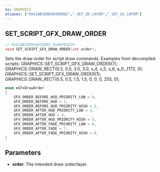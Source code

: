 ```yaml
---
ns: GRAPHICS
aliases: ["0x61BB1D9B3A95D802","_SET_2D_LAYER","_SET_UI_LAYER"]
---
```

## SET_SCRIPT_GFX_DRAW_ORDER

```c
// 0x61BB1D9B3A95D802 0xADF81D24
void SET_SCRIPT_GFX_DRAW_ORDER(int order);
```

Sets the draw order for script draw commands.
Examples from decompiled scripts:
GRAPHICS::SET_SCRIPT_GFX_DRAW_ORDER(7);
GRAPHICS::DRAW_RECT(0.5, 0.5, 3.0, 3.0, v_4, v_5, v_6, a_0._f172, 0);
GRAPHICS::SET_SCRIPT_GFX_DRAW_ORDER(1);
GRAPHICS::DRAW_RECT(0.5, 0.5, 1.5, 1.5, 0, 0, 0, 255, 0);

```c
enum eGfxDrawOrder
{
    GFX_ORDER_BEFORE_HUD_PRIORITY_LOW = 0,
    GFX_ORDER_BEFORE_HUD = 1,
    GFX_ORDER_BEFORE_HUD_PRIORITY_HIGH = 2,
    GFX_ORDER_AFTER_HUD_PRIORITY_LOW = 3,
	GFX_ORDER_AFTER_HUD = 4,
	GFX_ORDER_AFTER_HUD_PRIORITY_HIGH = 5,
	GFX_ORDER_AFTER_FADE_PRIORITY_LOW = 6,
	GFX_ORDER_AFTER_FADE = 7,
	GFX_ORDER_AFTER_FADE_PRIORITY_HIGH = 8,
}
```

## Parameters
* **order**: The intended draw order/layer.


